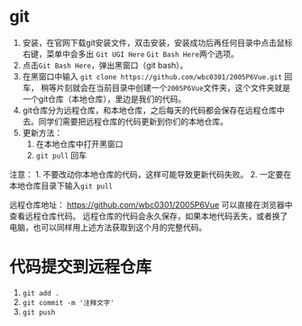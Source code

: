 # git
1. 安装，在官网下载git安装文件，双击安装，安装成功后再任何目录中点击鼠标右键，菜单中会多出 `Git UGI Here` `Git Bash Here`两个选项。
2. 点击`Git Bash Here`，弹出黑窗口（git bash）。
3. 在黑窗口中输入 `git clone https://github.com/wbc0301/2005P6Vue.git` 回车，
   稍等片刻就会在当前目录中创建一个`2005P6Vue`文件夹，这个文件夹就是一个git仓库（本地仓库），里边是我们的代码。
4. git仓库分为远程仓库，和本地仓库，之后每天的代码都会保存在远程仓库中去。同学们需要把远程仓库的代码更新到你们的本地仓库。
5. 更新方法：
    1. 在本地仓库中打开黑窗口
    2. `git pull` 回车

注意：
    1. 不要改动你本地仓库的代码，这样可能导致更新代码失败。
    2. 一定要在本地仓库目录下输入`git pull`

远程仓库地址： https://github.com/wbc0301/2005P6Vue 可以直接在浏览器中查看远程仓库代码。
远程仓库的代码会永久保存，如果本地代码丢失，或者换了电脑，也可以同样用上述方法获取到这个月的完整代码。

# 代码提交到远程仓库
1. `git add .`
2. `git commit -m '注释文字'`
3. `git push`

